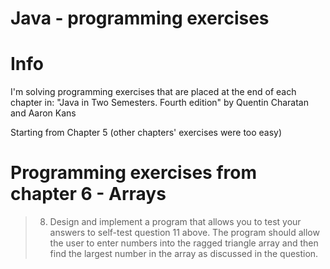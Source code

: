 # Java - programming exercises

# Info

I'm solving programming exercises that are placed at the end of each chapter in:
"Java in Two Semesters. Fourth edition" by Quentin Charatan and Aaron Kans

Starting from Chapter 5 (other chapters' exercises were too easy)

# Programming exercises from chapter 6 - Arrays

> 8. Design and implement a program that allows you to test your answers to
> self-test question 11 above. The program should allow the user to enter numbers
> into the ragged triangle array and then find the largest number in the array as
> discussed in the question.
